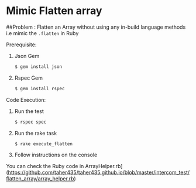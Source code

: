# Mimic Flatten array

##Problem : Flatten an Array without using any in-build language methods i.e mimic the `.flatten` in Ruby

Prerequisite:

1. Json Gem   

    ```bash
    $ gem install json
    ```

2. Rspec Gem

    ```bash
    $ gem install rspec
    ```

Code Execution:

1. Run the test

    ```bash
    $ rspec spec
    ```

2. Run the rake task

    ```bash
    $ rake execute_flatten    
    ```

3. Follow instructions on the console

You can check the Ruby code in ArrayHelper.rb](https://github.com/taher435/taher435.github.io/blob/master/intercom_test/flatten_array/array_helper.rb)
